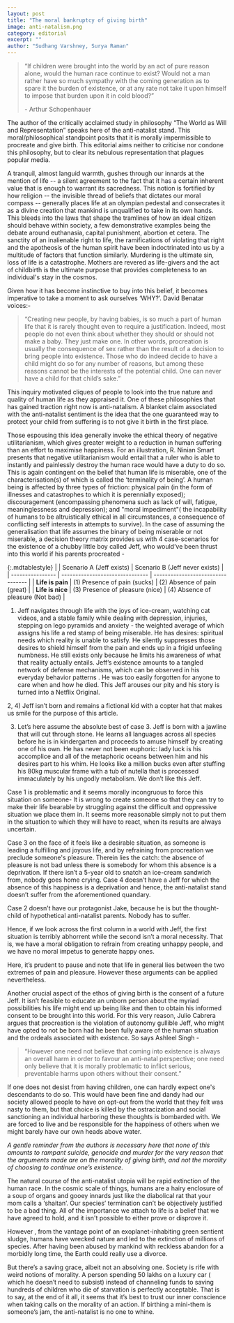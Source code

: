 ```yaml
---
layout: post
title: "The moral bankruptcy of giving birth"
image: anti-natalism.png 
category: editorial
excerpt: ""
author: "Sudhang Varshney, Surya Raman"
---
```


> “If children were brought into the world by an act of pure reason alone, would the human race continue to exist? Would not a man rather have so much sympathy with the coming generation as to spare it the burden of existence, or at any rate not take it upon himself to impose that burden upon it in cold blood?”
>
> \- Arthur Schopenhauer

The author of the critically acclaimed study in philosophy “The World as Will and Representation” speaks here of the anti-natalist stand. This moral/philosophical standpoint posits that it is morally impermissible to procreate and give birth. This editorial aims neither to criticise nor condone this philosophy, but to clear its nebulous representation that plagues popular media.

A tranquil, almost languid warmth, gushes through our innards at the mention of life -- a silent agreement to the fact that it has a certain inherent value that is enough to warrant its sacredness. This notion is fortified by how religion -- the invisible thread of beliefs that dictates our moral compass -- generally places life at an olympian pedestal and consecrates it as a divine creation that mankind is unqualified to take in its own hands. This bleeds into the laws that shape the tramlines of how an ideal citizen should behave within society, a few demonstrative examples being the debate around euthanasia, capital punishment, abortion et cetera. The sanctity of an inalienable right to life, the ramifications of violating that right and the apotheosis of the human spirit have been indoctrinated into us by a multitude of factors that function similarly. Murdering is the ultimate sin, loss of life is a catastrophe. Mothers are revered as life-givers and the act of childbirth is the ultimate purpose that provides completeness to an individual's stay in the cosmos. 

Given how it has become instinctive to buy into this belief, it becomes imperative to take a moment to ask ourselves ‘WHY?’.  David Benatar voices:-

> “Creating new people, by having babies, is so much a part of human life that it is rarely thought even to require a justification. Indeed, most people do not even think about whether they should or should not make a baby. They just make one. In other words, procreation is usually the consequence of sex rather than the result of a decision to bring people into existence. Those who do indeed decide to have a child might do so for any number of reasons, but among these reasons cannot be the interests of the potential child. One can never have a child for that child’s sake.”

This inquiry motivated cliques of people to look into the true nature and quality of human life as they appraised it. One of these philosophies that has gained traction right now is anti-natalism. A blanket claim associated with the anti-natalist sentiment is the idea that the one guaranteed way to protect your child from suffering is to not give it birth in the first place.

Those espousing this idea generally invoke the ethical theory of negative utilitarianism, which gives greater weight to a reduction in human suffering than an effort to maximise happiness. For an illustration, R. Ninian Smart presents that negative utilitarianism would entail that a ruler who is able to instantly and painlessly destroy the human race would have a duty to do so. This is again contingent on the belief that human life is miserable, one of the characterisation(s) of which is called the ‘terminality of being’.  A human being is affected by three types of friction: physical pain (in the form of illnesses and catastrophes to which it is perennially exposed); discouragement (encompassing phenomena such as lack of will, fatigue, meaninglessness  and depression); and "moral impediment"( the incapability of humans to be altruistically ethical in all circumstances, a consequence of conflicting self interests in attempts to survive). In the case of assuming the generalisation that life assumes the binary of being miserable or not miserable, a decision theory matrix provides us with 4 case-scenarios for the existence of a chubby little boy called Jeff, who would’ve been  thrust into this world if his parents procreated -

{:.mdtablestyle}
|                  | Scenario A (Jeff exists)        | Scenario B (Jeff never exists)    |
| ---------------- | ------------------------------- | --------------------------------- |
| **Life is pain** | (1) Presence of pain (sucks)    | (2) Absence of pain (great)       |
| **Life is nice** | (3) Presence of pleasure (nice) | (4) Absence of pleasure (Not bad) |

1) Jeff navigates through life with the joys of ice-cream, watching cat videos, and a stable family while dealing with depression, injuries, stepping on lego pyramids and anxiety - the weighted average of which assigns his life a red stamp of being miserable. He has desires: spiritual needs which reality is unable to satisfy. He silently suppresses those desires to shield himself from the pain and ends up in a frigid unfeeling numbness. He still exists only because he limits his awareness of what that reality actually entails. Jeff’s existence amounts to a tangled network of defense mechanisms, which can be observed in his everyday behavior patterns . He was too easily forgotten for anyone to care when and how he died. This Jeff arouses our pity and his story is turned into a Netflix Original.

2, 4) Jeff isn’t born and remains a fictional kid with a copter hat that makes us smile for the purpose of this article.

3) Let’s here assume the absolute best of case 3. Jeff is born with a jawline that will cut through stone. He learns all languages across all species before he is in kindergarten and proceeds to amuse himself by creating one of his own. He has never not been euphoric: lady luck is his accomplice and all of the metaphoric oceans between him and his desires part to his whim. He looks like a million bucks even after stuffing his 80kg muscular frame with a tub of nutella that is processed immaculately by his ungodly metabolism. We don’t like this Jeff.

Case 1 is problematic and it seems morally incongruous to force this situation on someone- It is wrong to create someone so that they can try to make their life bearable by struggling against the difficult and oppressive situation we place them in. It seems more reasonable simply not to put them in the situation to which they will have to react, when its results are always uncertain. 

Case 3 on the face of it feels like a desirable situation, as someone is leading a fulfilling and joyous life, and by refraining from procreation we preclude someone's pleasure. Therein lies the catch: the absence of pleasure is not bad unless there is somebody for whom this absence is a deprivation. If there isn’t a 5-year old to snatch an ice-cream sandwich from, nobody goes home crying. Case 4 doesn’t have a Jeff for which the absence of this happiness is a deprivation and hence, the anti-natalist stand doesn’t suffer from the aforementioned quandary.

Case 2 doesn’t have our protagonist Jake, because he is but the thought-child of hypothetical anti-natalist parents. Nobody has to suffer. 

Hence, if we look across the first column in a world with Jeff, the first situation is terribly abhorrent while the second isn’t a moral necessity. That is, we have a moral obligation to refrain from creating unhappy people, and we have no moral impetus to generate happy ones.

Here, it’s prudent to pause and note that life in general lies between the two extremes of pain and pleasure. However these arguments can be applied nevertheless.

Another crucial aspect of the ethos of giving birth is the consent of a future Jeff. It isn’t feasible to educate an unborn person about the myriad possibilities his life might end up being like and then to obtain his informed consent to be brought into this world. For this very reason, Julio Cabrera argues that procreation is the violation of autonomy gullible Jeff, who might have opted to not be born had he been fully aware of the human situation and the ordeals associated with existence. So says Ashleel Singh -

> “However one need not believe that coming into existence is always an overall harm in order to favour an anti-natal perspective; one need only believe that it is morally problematic to inflict serious, preventable harms upon others without their consent.”

If one does not desist from having children, one can hardly expect one's descendants to do so. This would have been fine and dandy had our society allowed people to have on opt-out from the world that they felt was nasty to them, but that choice is killed by the ostracization and social sanctioning an individual harboring these thoughts is bombarded with. We are forced to live and be responsible for the happiness of others when we might barely have our own heads above water.

_A gentle reminder from the authors is necessary here that none of this amounts to rampant suicide, genocide and murder for the very reason that the arguments made are on the morality of giving birth, and not the morality of choosing to continue one’s existence._

The natural course of the anti-natalist utopia will be rapid extinction of the human race. In the cosmic scale of things, humans are a hairy enclosure of a soup of organs and gooey innards just like the diabolical rat that your mom calls a ‘shaitan’. Our species’ termination can’t be objectively justified to be a bad thing. All of the importance we attach to life is a belief that we have agreed to hold, and it isn't possible to either prove or disprove it. 

However , from the vantage point of an exoplanet-inhabiting green sentient sludge, humans have wrecked nature and led to the extinction of millions of species. After having been abused by mankind with reckless abandon for a morbidly long time, the Earth could really use a divorce.

But there’s a saving grace, albeit not an absolving one. Society is rife with weird notions of morality. A person spending 50 lakhs on a luxury car ( which he doesn’t need to subsist) instead of channeling funds to saving hundreds of children who die of starvation is perfectly acceptable. That is to say, at the end of it all, it seems that it’s best to trust our inner conscience when taking calls on the morality of an action. If birthing a mini-them is someone’s jam, the anti-natalist is no one to whine. 
